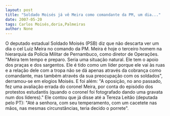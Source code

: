 ```yaml
---
layout: post
title: "Soldado Moisés já vê Meira como comandante da PM, um dia..."
date: 2007-05-20
tags: Carlos Moisés,doria,Palmeiras
author: None
---
```

O deputado estadual Soldado Mois&eacute;s (PSB) diz que n&atilde;o descarta ver um dia o cel Luiz Meira no comando da PM. Meira &eacute; hoje o terceiro homem na hierarquia da Pol&iacute;cia Militar de Pernambuco, como diretor de Opera&ccedil;&otilde;es.
&quot;Meira tem tempo e preparo. Seria uma situa&ccedil;&atilde;o natural. Ele tem o apoio dos pra&ccedil;as e dos sargentos. Ele &eacute; tido como um l&iacute;der porque ele vai &agrave;s ruas e a rela&ccedil;&atilde;o dele com a tropa n&atilde;o se d&aacute; apenas&nbsp;atrav&eacute;s da cobran&ccedil;a como comandante, mas tamb&eacute;m&nbsp;atrav&eacute;s da sua preocupa&ccedil;&atilde;o com os soldados&quot;, derramou-se em elogios Mois&eacute;s.
E foi al&eacute;m:&nbsp;&quot;A oposi&ccedil;&atilde;o, no ano passado, fez uma avalia&ccedil;&atilde;o errada do coronel Meira, por conta do epis&oacute;dio dos protestos estudantis (quando&nbsp;o coronel foi fotografado dando uma gravata num&nbsp;dos l&iacute;deres).&quot; Ele contou que j&aacute; disse at&eacute; a Tereza Leit&atilde;o (deputada pelo PT): &quot;At&eacute; a senhora, com seu temperamento, com um&nbsp;cacetete nas m&atilde;os,&nbsp;nas mesmas&nbsp;circunst&acirc;ncias, teria decido o porrete&quot;.&nbsp; 